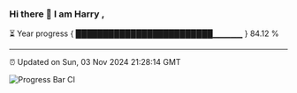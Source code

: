 ### Hi there 👋 I am Harry , 

⏳ Year progress { █████████████████████████▁▁▁▁▁ } 84.12 %

---

⏰ Updated on Sun, 03 Nov 2024 21:28:14 GMT

![Progress Bar CI](https://github.com/duykhang68/duykhang68/workflows/Progress%20Bar%20CI/badge.svg)

